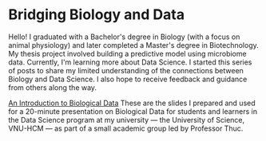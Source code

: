 # Bridging Biology and Data

Hello! I graduated with a Bachelor's degree in Biology (with a focus on animal physiology) and later completed a Master's degree in Biotechnology. My thesis project involved building a predictive model using microbiome data.
Currently, I'm learning more about Data Science. I started this series of posts to share my limited understanding of the connections between Biology and Data Science. I also hope to receive feedback and guidance from others along the way.

[An Introduction to Biological Data](https://github.com/anhvobio/Bridging-Biology-and-Data/blob/main/Biological%20Data-1-11.pdf)
These are the slides I prepared and used for a 20-minute presentation on Biological Data for students and learners in the Data Science program at my university — the University of Science, VNU-HCM — as part of a small academic group led by Professor Thuc.
